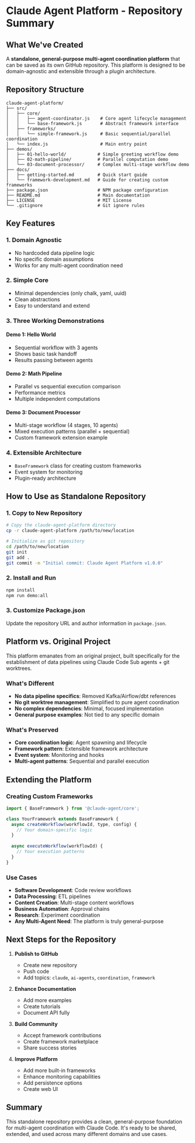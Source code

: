 # Claude Agent Platform - Repository Summary

## What We've Created

A **standalone, general-purpose multi-agent coordination platform** that can be saved as its own GitHub repository. This platform is designed to be domain-agnostic and extensible through a plugin architecture.

## Repository Structure

```
claude-agent-platform/
├── src/
│   ├── core/
│   │   ├── agent-coordinator.js    # Core agent lifecycle management
│   │   └── base-framework.js       # Abstract framework interface
│   ├── frameworks/
│   │   └── simple-framework.js     # Basic sequential/parallel coordination
│   └── index.js                    # Main entry point
├── demos/
│   ├── 01-hello-world/            # Simple greeting workflow demo
│   ├── 02-math-pipeline/          # Parallel computation demo
│   └── 03-document-processor/     # Complex multi-stage workflow demo
├── docs/
│   ├── getting-started.md         # Quick start guide
│   └── framework-development.md   # Guide for creating custom frameworks
├── package.json                   # NPM package configuration
├── README.md                      # Main documentation
├── LICENSE                        # MIT License
└── .gitignore                     # Git ignore rules
```

## Key Features

### 1. **Domain Agnostic**
- No hardcoded data pipeline logic
- No specific domain assumptions
- Works for any multi-agent coordination need

### 2. **Simple Core**
- Minimal dependencies (only chalk, yaml, uuid)
- Clean abstractions
- Easy to understand and extend

### 3. **Three Working Demonstrations**

#### Demo 1: Hello World
- Sequential workflow with 3 agents
- Shows basic task handoff
- Results passing between agents

#### Demo 2: Math Pipeline  
- Parallel vs sequential execution comparison
- Performance metrics
- Multiple independent computations

#### Demo 3: Document Processor
- Multi-stage workflow (4 stages, 10 agents)
- Mixed execution patterns (parallel + sequential)
- Custom framework extension example

### 4. **Extensible Architecture**
- `BaseFramework` class for creating custom frameworks
- Event system for monitoring
- Plugin-ready architecture

## How to Use as Standalone Repository

### 1. Copy to New Repository
```bash
# Copy the claude-agent-platform directory
cp -r claude-agent-platform /path/to/new/location

# Initialize as git repository
cd /path/to/new/location
git init
git add .
git commit -m "Initial commit: Claude Agent Platform v1.0.0"
```

### 2. Install and Run
```bash
npm install
npm run demo:all
```

### 3. Customize Package.json
Update the repository URL and author information in `package.json`.

## Platform vs. Original Project

This platform emanates from an original project, built specifically for the establishment of data pipelines using Claude Code Sub agents + git worktrees.

### What's Different
- **No data pipeline specifics**: Removed Kafka/Airflow/dbt references
- **No git worktree management**: Simplified to pure agent coordination
- **No complex dependencies**: Minimal, focused implementation
- **General purpose examples**: Not tied to any specific domain

### What's Preserved
- **Core coordination logic**: Agent spawning and lifecycle
- **Framework pattern**: Extensible framework architecture
- **Event system**: Monitoring and hooks
- **Multi-agent patterns**: Sequential and parallel execution

## Extending the Platform

### Creating Custom Frameworks
```javascript
import { BaseFramework } from '@claude-agent/core';

class YourFramework extends BaseFramework {
  async createWorkflow(workflowId, type, config) {
    // Your domain-specific logic
  }
  
  async executeWorkflow(workflowId) {
    // Your execution patterns
  }
}
```

### Use Cases
- **Software Development**: Code review workflows
- **Data Processing**: ETL pipelines
- **Content Creation**: Multi-stage content workflows
- **Business Automation**: Approval chains
- **Research**: Experiment coordination
- **Any Multi-Agent Need**: The platform is truly general-purpose

## Next Steps for the Repository

1. **Publish to GitHub**
   - Create new repository
   - Push code
   - Add topics: `claude`, `ai-agents`, `coordination`, `framework`

2. **Enhance Documentation**
   - Add more examples
   - Create tutorials
   - Document API fully

3. **Build Community**
   - Accept framework contributions
   - Create framework marketplace
   - Share success stories

4. **Improve Platform**
   - Add more built-in frameworks
   - Enhance monitoring capabilities
   - Add persistence options
   - Create web UI

## Summary

This standalone repository provides a clean, general-purpose foundation for multi-agent coordination with Claude Code. It's ready to be shared, extended, and used across many different domains and use cases.

